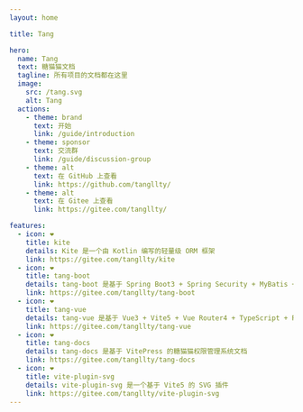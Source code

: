 ```yaml
---
layout: home

title: Tang

hero:
  name: Tang
  text: 糖猫猫文档
  tagline: 所有项目的文档都在这里
  image:
    src: /tang.svg
    alt: Tang
  actions:
    - theme: brand
      text: 开始
      link: /guide/introduction
    - theme: sponsor
      text: 交流群
      link: /guide/discussion-group
    - theme: alt
      text: 在 GitHub 上查看
      link: https://github.com/tangllty/
    - theme: alt
      text: 在 Gitee 上查看
      link: https://gitee.com/tangllty/

features:
  - icon: ❤️
    title: kite
    details: Kite 是一个由 Kotlin 编写的轻量级 ORM 框架
    link: https://gitee.com/tangllty/kite
  - icon: ❤️
    title: tang-boot
    details: tang-boot 是基于 Spring Boot3 + Spring Security + MyBatis + Redis + Jwt 的前后端分离权限管理系统
    link: https://gitee.com/tangllty/tang-boot
  - icon: ❤️
    title: tang-vue
    details: tang-vue 是基于 Vue3 + Vite5 + Vue Router4 + TypeScript + Pinia + Element Plus 的前后端分离权限管理系统
    link: https://gitee.com/tangllty/tang-vue
  - icon: ❤️
    title: tang-docs
    details: tang-docs 是基于 VitePress 的糖猫猫权限管理系统文档
    link: https://gitee.com/tangllty/tang-docs
  - icon: ❤️
    title: vite-plugin-svg
    details: vite-plugin-svg 是一个基于 Vite5 的 SVG 插件
    link: https://gitee.com/tangllty/vite-plugin-svg
---
```


<style>
:root {
  --vp-home-hero-name-color: transparent;
  --vp-home-hero-name-background: -webkit-linear-gradient(120deg, #bd34fe 30%, #41d1ff);

  --vp-home-hero-image-background-image: linear-gradient(-45deg, #bd34fe 50%, #47caff 50%);
  --vp-home-hero-image-filter: blur(44px);
}

@media (min-width: 640px) {
  :root {
    --vp-home-hero-image-filter: blur(56px);
  }
}

@media (min-width: 960px) {
  :root {
    --vp-home-hero-image-filter: blur(68px);
  }
}
</style>
